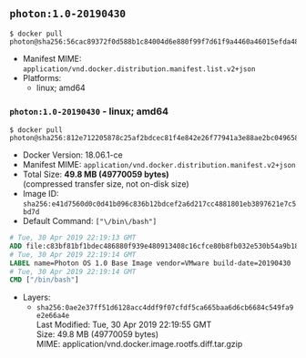 ## `photon:1.0-20190430`

```console
$ docker pull photon@sha256:56cac89372f0d588b1c84004d6e880f99f7d61f9a4460a46015efda489c42423
```

-	Manifest MIME: `application/vnd.docker.distribution.manifest.list.v2+json`
-	Platforms:
	-	linux; amd64

### `photon:1.0-20190430` - linux; amd64

```console
$ docker pull photon@sha256:812e712205878c25af2bdcec81f4e842e26f77941a3e88ae2bc049658f2bec6f
```

-	Docker Version: 18.06.1-ce
-	Manifest MIME: `application/vnd.docker.distribution.manifest.v2+json`
-	Total Size: **49.8 MB (49770059 bytes)**  
	(compressed transfer size, not on-disk size)
-	Image ID: `sha256:e41d7560d0c0d41b096c836b12bdcef2a6d217cc4881801eb3897621e7c5bd7d`
-	Default Command: `["\/bin\/bash"]`

```dockerfile
# Tue, 30 Apr 2019 22:19:13 GMT
ADD file:c83bf81bf1bdec486880f939e480913408c16cfce80b8fb032e530b54a9b1886 in / 
# Tue, 30 Apr 2019 22:19:14 GMT
LABEL name=Photon OS 1.0 Base Image vendor=VMware build-date=20190430
# Tue, 30 Apr 2019 22:19:14 GMT
CMD ["/bin/bash"]
```

-	Layers:
	-	`sha256:0ae2e37ff51d6128acc4ddf9f07cfdf5ca665baa6d6cb6684c549fa9e2e66a4e`  
		Last Modified: Tue, 30 Apr 2019 22:19:55 GMT  
		Size: 49.8 MB (49770059 bytes)  
		MIME: application/vnd.docker.image.rootfs.diff.tar.gzip

